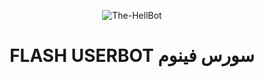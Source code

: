 <p align="center">
  <img src="https://telegra.ph/file/047d079835d98aac80e09.jpg" alt="The-HellBot">
</p>
<h1 align="center">
  <b> FLASH USERBOT  سورس فينوم</b>
</h1>
